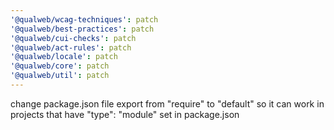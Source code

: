 ```yaml
---
'@qualweb/wcag-techniques': patch
'@qualweb/best-practices': patch
'@qualweb/cui-checks': patch
'@qualweb/act-rules': patch
'@qualweb/locale': patch
'@qualweb/core': patch
'@qualweb/util': patch
---
```


change package.json file export from "require" to "default" so it can work in projects that have "type": "module" set in package.json
